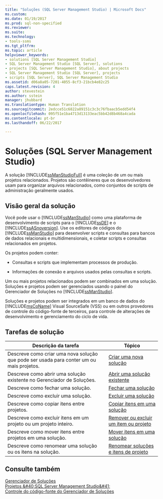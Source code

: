 ```yaml
---
title: "Soluções (SQL Server Management Studio) | Microsoft Docs"
ms.custom: 
ms.date: 01/19/2017
ms.prod: sql-non-specified
ms.reviewer: 
ms.suite: 
ms.technology:
- tools-ssms
ms.tgt_pltfrm: 
ms.topic: article
helpviewer_keywords:
- solutions [SQL Server Management Studio]
- SQL Server Management Studio [SQL Server], solutions
- projects [SQL Server Management Studio], about projects
- SQL Server Management Studio [SQL Server], projects
- scripts [SQL Server], SQL Server Management Studio
ms.assetid: d06a8a05-7201-4055-8cf3-21bcb4e82c25
caps.latest.revision: 4
author: stevestein
ms.author: sstein
manager: jhubbard
ms.translationtype: Human Translation
ms.sourcegitcommit: 2edcce51c6822a89151c3c3c76fbaacb5edd54f4
ms.openlocfilehash: 095f51e1ba4713d13133eac5bb42d8b468a4cada
ms.contentlocale: pt-br
ms.lasthandoff: 06/22/2017

---
```

# <a name="solutions-sql-server-management-studio"></a>Soluções (SQL Server Management Studio)
A solução [!INCLUDE[ssManStudioFull](../../includes/ssmanstudiofull_md.md)] é uma coleção de um ou mais projetos relacionados. Projetos são contêineres que os desenvolvedores usam para organizar arquivos relacionados, como conjuntos de scripts de administração geralmente usados.  
  
## <a name="solution-overview"></a>Visão geral da solução  
Você pode usar o [!INCLUDE[ssManStudio](../../includes/ssmanstudio_md.md)] como uma plataforma de desenvolvimento de scripts para o [!INCLUDE[ssDE](../../includes/ssde_md.md)] e o [!INCLUDE[ssASnoversion](../../includes/ssasnoversion_md.md)]. Use os editores de códigos do [!INCLUDE[ssManStudio](../../includes/ssmanstudio_md.md)] para desenvolver scripts e consultas para bancos de dados relacionais e multidimensionais, e coletar scripts e consultas relacionados em projetos.  
  
Os projetos podem conter:  
  
-   Consultas e scripts que implementam processos de produção.  
  
-   Informações de conexão e arquivos usados pelas consultas e scripts.  
  
Um ou mais projetos relacionados podem ser combinados em uma solução. Soluções e projetos podem ser gerenciados usando o painel do Gerenciador de Soluções no [!INCLUDE[ssManStudio](../../includes/ssmanstudio_md.md)].  
  
Soluções e projetos podem ser integrados em um banco de dados do [!INCLUDE[msCoName](../../includes/msconame_md.md)] Visual SourceSafe (VSS) ou em outros provedores de controle do código-fonte de terceiros, para controle de alterações de desenvolvimento e gerenciamento do ciclo de vida.  
  
## <a name="solution-tasks"></a>Tarefas de solução  
  
|Descrição da tarefa|Tópico|  
|--------------------|---------|  
|Descreve como criar uma nova solução que pode ser usada para conter um ou mais projetos.|[Criar uma nova solução](../../ssms/solution/create-a-new-solution.md)|  
|Descreve como abrir uma solução existente no Gerenciador de Soluções.|[Abrir uma solução existente](../../ssms/solution/open-an-existing-solution.md)|  
|Descreve como fechar uma solução.|[Fechar uma solução](../../ssms/solution/close-a-solution.md)|  
|Descreve como excluir uma solução.|[Excluir uma solução](../../ssms/solution/delete-a-solution.md)|  
|Descreve como copiar itens entre projetos.|[Copiar itens em uma solução](../../ssms/solution/copy-items-in-a-solution.md)|  
|Descreve como excluir itens em um projeto ou um projeto inteiro.|[Remover ou excluir um item ou projeto](../../ssms/solution/remove-or-delete-an-item-or-project.md)|  
|Descreve como mover itens entre projetos em uma solução.|[Mover itens em uma solução](../../ssms/solution/move-items-in-a-solution.md)|  
|Descreve como renomear uma solução ou os itens na solução.|[Renomear soluções e itens de projeto](../../ssms/solution/rename-solutions-and-project-items.md)|  
  
## <a name="see-also"></a>Consulte também  
[Gerenciador de Soluções](../../ssms/solution/solution-explorer.md)  
[Projetos &amp;#40;SQL Server Management Studio&amp;#41;](../../ssms/solution/projects-sql-server-management-studio.md)  
[Controle do código-fonte do Gerenciador de Soluções](https://msdn.microsoft.com/en-us/library/ms173879.aspx)  
  

